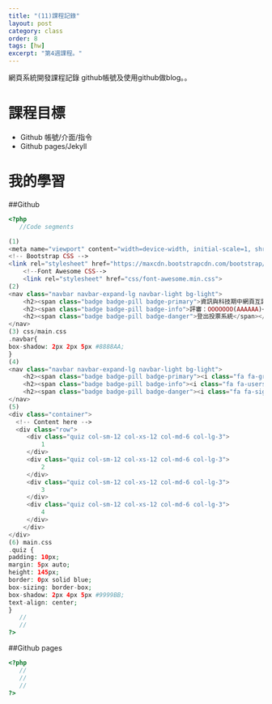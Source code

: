 ```yaml
---
title: "(11)課程記錄"
layout: post
category: class
order: 8
tags: [hw]
excerpt: "第4週課程。"
---
```

網頁系統開發課程記錄
github帳號及使用github做blog。。

# 課程目標
- Github 帳號/介面/指令
- Github pages/Jekyll

# 我的學習

##Github



```php
<?php
   //Code segments

(1)
<meta name="viewport" content="width=device-width, initial-scale=1, shrink-to-fit=no">
<!-- Bootstrap CSS -->
<link rel="stylesheet" href="https://maxcdn.bootstrapcdn.com/bootstrap/4.0.0-beta.2/css/bootstrap.min.css" integrity="sha384-PsH8R72JQ3SOdhVi3uxftmaW6Vc51MKb0q5P2rRUpPvrszuE4W1povHYgTpBfshb" crossorigin="anonymous">
    <!--Font Awesome CSS-->
    <link rel="stylesheet" href="css/font-awesome.min.css">
(2)
<nav class="navbar navbar-expand-lg navbar-light bg-light">
    <h2><span class="badge badge-pill badge-primary">資訊與科技期中網頁互評</span></h2>
    <h2><span class="badge badge-pill badge-info">評審：OOOOOOO(AAAAAA)</span></h2>
    <h2><span class="badge badge-pill badge-danger">登出投票系統</span></h2>
</nav>
(3) css/main.css
.navbar{
box-shadow: 2px 2px 5px #8888AA;
}
(4)
<nav class="navbar navbar-expand-lg navbar-light bg-light">
    <h2><span class="badge badge-pill badge-primary"><i class="fa fa-graduation-cap" aria-hidden="true"></i>資訊與科技期中網頁互評</span></h2>
    <h2><span class="badge badge-pill badge-info"><i class="fa fa-users" aria-hidden="true"></i>評審：OOOOOOO(AAAAAA)</span></h2>
    <h2><span class="badge badge-pill badge-danger"><i class="fa fa-sign-out" aria-hidden="true"></i>登出投票系統</span></h2>
</nav>
(5)
<div class="container">
  <!-- Content here -->
  <div class="row">
     <div class="quiz col-sm-12 col-xs-12 col-md-6 col-lg-3">
         1
     </div>
     <div class="quiz col-sm-12 col-xs-12 col-md-6 col-lg-3">
         2
     </div>
     <div class="quiz col-sm-12 col-xs-12 col-md-6 col-lg-3">
         3
     </div>
     <div class="quiz col-sm-12 col-xs-12 col-md-6 col-lg-3">
         4
     </div>
    </div>
</div>
(6) main.css
.quiz {
padding: 10px;
margin: 5px auto;
height: 145px;
border: 0px solid blue;
box-sizing: border-box;
box-shadow: 2px 4px 5px #9999BB;
text-align: center;
}
   //
   //
?>
```
##Github pages

```php
<?php
   //
   //
   //
?>
```


[1]: https://github.com/        "GitHub"
[2]: https://pages.github.com/  "GitHub Pages"
[3]: https://jekyllrb.com/      "Jekyll"
[4]: http://markdown.tw         "Markdown文件"
[5]: http://dillinger.io/       "Dillinger"








